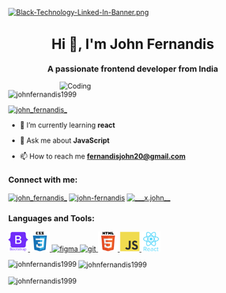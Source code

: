 [![Black-Technology-Linked-In-Banner.png](https://i.postimg.cc/nzTJPZcg/Black-Technology-Linked-In-Banner.png)](https://postimg.cc/WFDCdBZw)
<h1 align="center">Hi 👋, I'm John Fernandis</h1>
<h3 align="center">A passionate frontend developer from India</h3>
<img align="right" alt="Coding" width="400" src="https://camo.githubusercontent.com/19db51af5f90f1b152bc0b9078f5fe97053955be5074f03f17019c70345bdcdb/68747470733a2f2f6d69726f2e6d656469756d2e636f6d2f6d61782f313336302f302a37513379765349765f7430696f4a2d5a2e676966">

<p align="left"> <img src="https://komarev.com/ghpvc/?username=johnfernandis1999&label=Profile%20views&color=0e75b6&style=flat" alt="johnfernandis1999" /> </p>

<p align="left"> <a href="https://twitter.com/john_fernandis_" target="blank"><img src="https://img.shields.io/twitter/follow/john_fernandis_?logo=twitter&style=for-the-badge" alt="john_fernandis_" /></a> </p>

- 🌱 I’m currently learning **react**

- 💬 Ask me about **JavaScript**

- 📫 How to reach me **fernandisjohn20@gmail.com**

<h3 align="left">Connect with me:</h3>
<p align="left">
<a href="https://twitter.com/john_fernandis_" target="blank"><img align="center" src="https://raw.githubusercontent.com/rahuldkjain/github-profile-readme-generator/master/src/images/icons/Social/twitter.svg" alt="john_fernandis_" height="30" width="40" /></a>
<a href="https://linkedin.com/in/john-fernandis" target="blank"><img align="center" src="https://raw.githubusercontent.com/rahuldkjain/github-profile-readme-generator/master/src/images/icons/Social/linked-in-alt.svg" alt="john-fernandis" height="30" width="40" /></a>
<a href="https://instagram.com/___x.john__" target="blank"><img align="center" src="https://raw.githubusercontent.com/rahuldkjain/github-profile-readme-generator/master/src/images/icons/Social/instagram.svg" alt="___x.john__" height="30" width="40" /></a>
</p>

<h3 align="left">Languages and Tools:</h3>
<p align="left"> <a href="https://getbootstrap.com" target="_blank" rel="noreferrer"> <img src="https://raw.githubusercontent.com/devicons/devicon/master/icons/bootstrap/bootstrap-plain-wordmark.svg" alt="bootstrap" width="40" height="40"/> </a> <a href="https://www.w3schools.com/css/" target="_blank" rel="noreferrer"> <img src="https://raw.githubusercontent.com/devicons/devicon/master/icons/css3/css3-original-wordmark.svg" alt="css3" width="40" height="40"/> </a> <a href="https://www.figma.com/" target="_blank" rel="noreferrer"> <img src="https://www.vectorlogo.zone/logos/figma/figma-icon.svg" alt="figma" width="40" height="40"/> </a> <a href="https://git-scm.com/" target="_blank" rel="noreferrer"> <img src="https://www.vectorlogo.zone/logos/git-scm/git-scm-icon.svg" alt="git" width="40" height="40"/> </a> <a href="https://www.w3.org/html/" target="_blank" rel="noreferrer"> <img src="https://raw.githubusercontent.com/devicons/devicon/master/icons/html5/html5-original-wordmark.svg" alt="html5" width="40" height="40"/> </a> <a href="https://developer.mozilla.org/en-US/docs/Web/JavaScript" target="_blank" rel="noreferrer"> <img src="https://raw.githubusercontent.com/devicons/devicon/master/icons/javascript/javascript-original.svg" alt="javascript" width="40" height="40"/> </a> <a href="https://reactjs.org/" target="_blank" rel="noreferrer"> <img src="https://raw.githubusercontent.com/devicons/devicon/master/icons/react/react-original-wordmark.svg" alt="react" width="40" height="40"/> </a> </p>

<p><img align="left" src="https://github-readme-stats.vercel.app/api/top-langs?username=johnfernandis1999&show_icons=true&locale=en&layout=compact" alt="johnfernandis1999" /></p>

<p>&nbsp;<img align="center" src="https://github-readme-stats.vercel.app/api?username=johnfernandis1999&show_icons=true&locale=en" alt="johnfernandis1999" /></p>

<p><img align="center" src="https://github-readme-streak-stats.herokuapp.com/?user=johnfernandis1999&" alt="johnfernandis1999" /></p>
